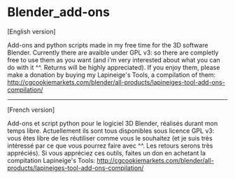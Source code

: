 Blender_add-ons
===============
[English version]

Add-ons and python scripts made in my free time for the 3D software Blender.
Currently there are avaible under GPL v3: so there are completly free to use them as you want (and i'm very interested about what you can do with it ^^. Returns will be highly appreciated).
If you enjoy them, please make a donation by buying my Lapineige's Tools, a compilation of them: http://cgcookiemarkets.com/blender/all-products/lapineiges-tool-add-ons-compilation/


-----------------------------

[French version]

Add-ons et script python pour le logiciel 3D Blender, réalisés durant mon temps libre.
Actuellement ils sont tous disponibles sous licence GPL v3: vous êtes libre de les réutiliser comme vous le souhaitez (et je suis très intéressé par ce que vous pourrez faire avec ^^. Les retours serons très appréciés).
Si vous appréciez ces outils, faites un don en achetant la compitation Lapineige's Tools: http://cgcookiemarkets.com/blender/all-products/lapineiges-tool-add-ons-compilation/
